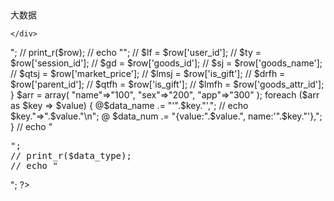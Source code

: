 <!doctype html>
<html lang="en">
<head>
	<meta charset="UTF-8">
	<title>大数据</title>
	<link rel="stylesheet" href="css/css.css">
	<script type="text/javascript" src="http://echarts.baidu.com/gallery/vendors/echarts/echarts-all-3.js"></script>
	<!--<script type="text/javascript" src="http://echarts.baidu.com/gallery/vendors/echarts/extension/dataTool.min.js"></script>
	<script type="text/javascript" src="http://echarts.baidu.com/gallery/vendors/echarts/map/js/china.js"></script> -->
	<!--<script type="text/javascript" src="http://echarts.baidu.com/gallery/vendors/echarts/map/js/world.js"></script>
	<script type="text/javascript" src="http://api.map.baidu.com/api?v=2.0&ak=ZUONbpqGBsYGXNIYHicvbAbM"></script> 
	<script type="text/javascript" src="http://echarts.baidu.com/gallery/vendors/echarts/extension/bmap.min.js"></script> -->
</head>
<body>
	<div class="content">
		<div class="top">大数据</div>
		<div class="banner">
			<div id="top-goods"></div>
			<div id="top-car"></div>
			<div id="top-cars"></div>
			<div id="car-trade"></div>
			<div id="provice"></div>
			<div id="haha"></div>
		</div>
		
	</div>
</body>
<?php
include("conn.php");
$query = sqlsrv_query($conn, "select * from ecs_cart where rec_id = '2'");  
while($row = sqlsrv_fetch_array($query))  
{  
	// $row=json_encode($row);
	// echo "<pre>";
	// print_r($row);
	// echo "</pre>";
 //    $lf = $row['user_id'];
 //    $ty = $row['session_id'];
 //    $gd = $row['goods_id'];
 //    $sj = $row['goods_name'];
 //    $qtsj = $row['market_price'];
 //    $lmsj = $row['is_gift'];
 //    $drfh = $row['parent_id'];
 //    $qtfh = $row['is_gift'];
 //    $lmfh = $row['goods_attr_id'];
} 	
$arr = array(
		"name"=>"100",
		"sex"=>"200",
		"app"=>"300"
	);
foreach ($arr as $key => $value) {
	@$data_name .= "'".$key."',";
	// echo $key."=>".$value."\n";
	@ $data_num .= "{value:".$value.", name:'".$key."'},";
}
// echo "<pre>";
// print_r($data_type);
// echo "</pre>";
?>
<script type="text/javascript">
	var dom = document.getElementById("top-goods");
	var myChart = echarts.init(dom);
	var app = {};
	option = null;
	option = {
	    title : {
	        text: '司机总人数',
	        x: 'center'
	    },
	    tooltip: {
	        trigger: 'item',
	        formatter: "{a} <br/>{b} : {c} ({d}%)"
	    },
	    legend: {
	        orient: 'vertical',
	        left: 'left',
	        data: ['本部司机人数','联盟司机人数','其他司机人数']
	    },
	    series : [
	        {
	            name: '访问来源',
	            type: 'pie',
	            radius : '55%',
	            center: ['50%', '60%'],
	            data:[
	                {value:20, name:'本部司机人数'},
	                {value:30, name:'联盟司机人数'},
	                {value:40, name:'其他司机人数'}
	                
	            ],
	            itemStyle: {
	                emphasis: {
	                    shadowBlur: 10,
	                    shadowOffsetX: 0,
	                    shadowColor: 'rgba(0, 0, 0, 0.5)'
	                }
	            }
	        }
	    ]
	};

	app.currentIndex = -1;

	app.timeTicket = setInterval(function () {
	    var dataLen = option.series[0].data.length;
	    // 取消之前高亮的图形
	    myChart.dispatchAction({
	        type: 'downplay',
	        seriesIndex: 0,
	        dataIndex: app.currentIndex
	    });
	    app.currentIndex = (app.currentIndex + 1) % dataLen;
	    // 高亮当前图形
	    myChart.dispatchAction({
	        type: 'highlight',
	        seriesIndex: 0,
	        dataIndex: app.currentIndex
	    });
	    // 显示 tooltip
	    myChart.dispatchAction({
	        type: 'showTip',
	        seriesIndex: 0,
	        dataIndex: app.currentIndex
	    });
	}, 1000);
	;
	if (option && typeof option === "object") {
	    myChart.setOption(option, true);
	}
	//货物图
	var dom1 = document.getElementById("top-car");
	var myChart1 = echarts.init(dom1);
	var app1 = {};
	option = null;
	option = {
	    title : {
	        text: '发货总数',
	        x: 'center'
	    },
	    tooltip: {
	        trigger: 'item',
	        formatter: "{a} <br/>{b} : {c} ({d}%)"
	    },
	    legend: {
	        orient: 'vertical',
	        left: 'left',
	        data: ['单日发货数','联盟单日发货数','其他发货数']
	    },
	    series : [
	        {
	            name: '访问来源',
	            type: 'pie',
	            radius : '55%',
	            center: ['50%', '60%'],
	            data:[
	                {value:60, name:'单日发货数'},
	                {value:80, name:'联盟单日发货数'},
	                {value:90, name:'其他发货数'}
	                
	            ],
	            itemStyle: {
	                emphasis: {
	                    shadowBlur: 10,
	                    shadowOffsetX: 0,
	                    shadowColor: 'rgba(0, 0, 0, 0.5)'
	                }
	            }
	        }
	    ]
	};

	app1.currentIndex = -1;

	app1.timeTicket = setInterval(function () {
	    var dataLen = option.series[0].data.length;
	    // 取消之前高亮的图形
	    myChart1.dispatchAction({
	        type: 'downplay',
	        seriesIndex: 0,
	        dataIndex: app1.currentIndex
	    });
	    app1.currentIndex = (app1.currentIndex + 1) % dataLen;
	    // 高亮当前图形
	    myChart1.dispatchAction({
	        type: 'highlight',
	        seriesIndex: 0,
	        dataIndex: app1.currentIndex
	    });
	    // 显示 tooltip
	    myChart1.dispatchAction({
	        type: 'showTip',
	        seriesIndex: 0,
	        dataIndex: app1.currentIndex
	    });
	}, 1000);
	;
	if (option && typeof option === "object") {
	    myChart1.setOption(option, true);
	}
	//车辆数
	var dom2 = document.getElementById("top-cars");
	var myChart2 = echarts.init(dom2);
	var app2 = {};
	option = null;
	option = {
	    title : {
	        text: '车辆总数',
	        x: 'center'
	    },
	    tooltip: {
	        trigger: 'item',
	        formatter: "{a} <br/>{b} : {c} ({d}%)"
	    },
	    legend: {
	        orient: 'vertical',
	        left: 'left',
	        data: ['本部车辆数','联盟车辆数','其他车辆数']
	    },
	    series : [
	        {
	            name: '访问来源',
	            type: 'pie',
	            radius : '55%',
	            center: ['50%', '60%'],
	            data:[
	                {value:200, name:'本部车辆数'},
	                {value:310, name:'联盟车辆数'},
	                {value:234, name:'其他车辆数'}
	                
	            ],
	            itemStyle: {
	                emphasis: {
	                    shadowBlur: 10,
	                    shadowOffsetX: 0,
	                    shadowColor: 'rgba(0, 0, 0, 0.5)'
	                }
	            }
	        }
	    ]
	};

	app2.currentIndex = -1;

	app2.timeTicket = setInterval(function () {
	    var dataLen = option.series[0].data.length;
	    // 取消之前高亮的图形
	    myChart2.dispatchAction({
	        type: 'downplay',
	        seriesIndex: 0,
	        dataIndex: app2.currentIndex
	    });
	    app2.currentIndex = (app2.currentIndex + 1) % dataLen;
	    // 高亮当前图形
	    myChart2.dispatchAction({
	        type: 'highlight',
	        seriesIndex: 0,
	        dataIndex: app2.currentIndex
	    });
	    // 显示 tooltip
	    myChart2.dispatchAction({
	        type: 'showTip',
	        seriesIndex: 0,
	        dataIndex: app2.currentIndex
	    });
	}, 1000);
	;
	if (option && typeof option === "object") {
	    myChart2.setOption(option, true);
	}
	//车辆成交量
	var dom3 = document.getElementById("car-trade");
	var myChart3 = echarts.init(dom3);
	var app3 = {};
	option = null;
	option = {
	    title : {
	        text: '车辆成交量',
	        x: 'center'
	    },
	    tooltip: {
	        trigger: 'item',
	        formatter: "{a} <br/>{b} : {c} ({d}%)"
	    },
	    legend: {
	        orient: 'vertical',
	        left: 'left',
	        data: ['本部车辆成交量','联盟车辆成交量','其他车辆成交量']
	    },
	    series : [
	        {
	            name: '访问来源',
	            type: 'pie',
	            radius : '55%',
	            center: ['50%', '60%'],
	            data:[
	                {value:200, name:'本部车辆成交量'},
	                {value:310, name:'联盟车辆成交量'},
	                {value:234, name:'其他车辆成交量'}
	                
	            ],
	            itemStyle: {
	                emphasis: {
	                    shadowBlur: 10,
	                    shadowOffsetX: 0,
	                    shadowColor: 'rgba(0, 0, 0, 0.5)'
	                }
	            }
	        }
	    ]
	};

	app3.currentIndex = -1;

	app3.timeTicket = setInterval(function () {
	    var dataLen = option.series[0].data.length;
	    // 取消之前高亮的图形
	    myChart3.dispatchAction({
	        type: 'downplay',
	        seriesIndex: 0,
	        dataIndex: app3.currentIndex
	    });
	    app3.currentIndex = (app3.currentIndex + 1) % dataLen;
	    // 高亮当前图形
	    myChart3.dispatchAction({
	        type: 'highlight',
	        seriesIndex: 0,
	        dataIndex: app3.currentIndex
	    });
	    // 显示 tooltip
	    myChart3.dispatchAction({
	        type: 'showTip',
	        seriesIndex: 0,
	        dataIndex: app3.currentIndex
	    });
	}, 1000);
	;
	if (option && typeof option === "object") {
	    myChart3.setOption(option, true);
	}

	//省份
	var dom4 = document.getElementById("provice");
	var myChart4 = echarts.init(dom4);
	var app4 = {};
	option = null;

	function fetchData(cb) {
	    // 通过 setTimeout 模拟异步加载
	    setTimeout(function () {
	        cb({
	            categories: [<?php echo $data_name;?>],
	            data: [<?php echo $data_num;?>]
	        });
	    }, 3000);
	}



	option = {
	    title: {
	        text: '各地发货量'
	    },
	    tooltip: {},
	    legend: {
	        data:['发货量']
	    },
	    xAxis: {
	        data: []
	    },
	    yAxis: {},
	    series: [{
	        name: '发货量',
	        type: 'bar',
	        data: []
	    }]
	};;
	

	myChart4.showLoading();

	fetchData(function (data) {
	    myChart4.hideLoading();
	    myChart4.setOption({
	        xAxis: {
	            data: data.categories
	        },
	        series: [{
	            // 根据名字对应到相应的系列
	            name: '销量',
	            data: data.data
	        }]
	    });
	});;



	if (option && typeof option === "object") {
	    myChart4.setOption(option, true);
	}
	//折线图
	var dom5 = document.getElementById("haha");
	var myChart5 = echarts.init(dom5);
	var app5 = {};
	option = null;
	option = {
    title: {
        text: '折线图堆叠'
    },
    tooltip: {
        trigger: 'axis'
    },
    legend: {
        data:['邮件营销','联盟广告','视频广告','直接访问','搜索引擎']
    },
    grid: {
        left: '3%',
        right: '4%',
        bottom: '3%',
        containLabel: true
    },
    toolbox: {
        feature: {
            saveAsImage: {}
        }
    },
    xAxis: {
        type: 'category',
        boundaryGap: false,
        data: ['周一','周二','周三','周四','周五','周六','周日']
    },
    yAxis: {
        type: 'value'
    },
    series: [
        {
            name:'邮件营销',
            type:'line',
            stack: '总量',
            data:[120, 132, 101, 134, 90, 230, 210]
        },
        {
            name:'联盟广告',
            type:'line',
            stack: '总量',
            data:[220, 182, 191, 234, 290, 330, 310]
        },
        {
            name:'视频广告',
            type:'line',
            stack: '总量',
            data:[150, 232, 201, 154, 190, 330, 410]
        },
        {
            name:'直接访问',
            type:'line',
            stack: '总量',
            data:[320, 332, 301, 334, 390, 330, 320]
        },
        {
            name:'搜索引擎',
            type:'line',
            stack: '总量',
            data:[820, 932, 901, 934, 1290, 1330, 1320]
        }
    ]
};
if (option && typeof option === "object") {
	    myChart5.setOption(option, true);
	}
</script>
</html>
